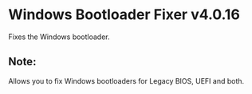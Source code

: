 # Windows Bootloader Fixer v4.0.16
Fixes the Windows bootloader.
## Note:
Allows you to fix Windows bootloaders for Legacy BIOS, UEFI and both.
